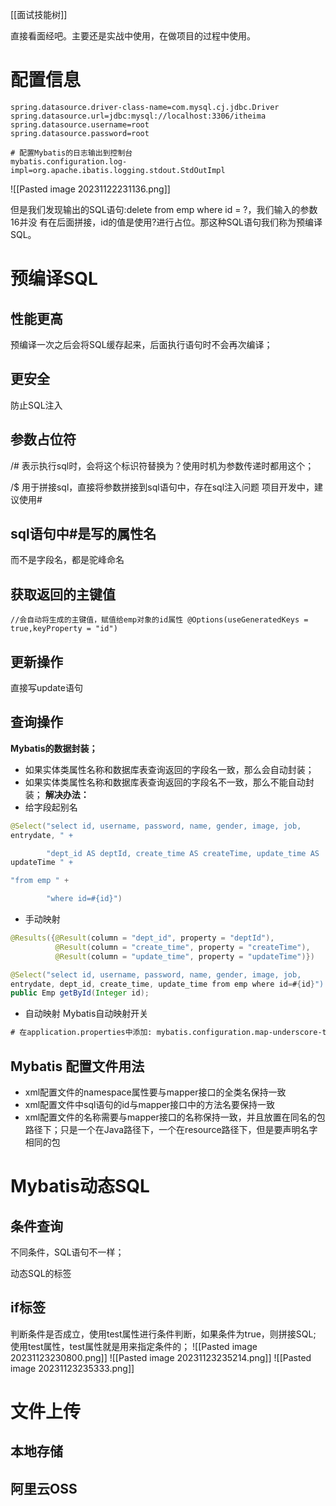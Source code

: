 [[面试技能树]]

直接看面经吧。主要还是实战中使用，在做项目的过程中使用。

# 配置信息

```properties
spring.datasource.driver-class-name=com.mysql.cj.jdbc.Driver  
spring.datasource.url=jdbc:mysql://localhost:3306/itheima  
spring.datasource.username=root  
spring.datasource.password=root

# 配置Mybatis的日志输出到控制台
mybatis.configuration.log-impl=org.apache.ibatis.logging.stdout.StdOutImpl

```
![[Pasted image 20231122231136.png]]

但是我们发现输出的SQL语句:delete from emp where id = ?，我们输入的参数16并没 有在后面拼接，id的值是使用?进行占位。那这种SQL语句我们称为预编译SQL。

# 预编译SQL
## 性能更高
预编译一次之后会将SQL缓存起来，后面执行语句时不会再次编译；

## 更安全
防止SQL注入


## 参数占位符
/#
表示执行sql时，会将这个标识符替换为？使用时机为参数传递时都用这个；

/$
用于拼接sql，直接将参数拼接到sql语句中，存在sql注入问题
项目开发中，建议使用#

## sql语句中#是写的属性名
而不是字段名，都是驼峰命名

## 获取返回的主键值
`//会自动将生成的主键值，赋值给emp对象的id属性 @Options(useGeneratedKeys = true,keyProperty = "id")`

## 更新操作
直接写update语句


## 查询操作
**Mybatis的数据封装；**
- 如果实体类属性名称和数据库表查询返回的字段名一致，那么会自动封装；
- 如果实体类属性名称和数据库表查询返回的字段名不一致，那么不能自动封装；
**解决办法：**
- 给字段起别名
```java
@Select("select id, username, password, name, gender, image, job,
entrydate, " +

        "dept_id AS deptId, create_time AS createTime, update_time AS
updateTime " +

"from emp " +

        "where id=#{id}")
```

- 手动映射

```java
@Results({@Result(column = "dept_id", property = "deptId"),
          @Result(column = "create_time", property = "createTime"),
          @Result(column = "update_time", property = "updateTime")})

@Select("select id, username, password, name, gender, image, job,
entrydate, dept_id, create_time, update_time from emp where id=#{id}")
public Emp getById(Integer id);
```

- 自动映射
Mybatis自动映射开关
```xml
# 在application.properties中添加: mybatis.configuration.map-underscore-to-camel-case=true
```


## Mybatis 配置文件用法
- xml配置文件的namespace属性要与mapper接口的全类名保持一致
- xml配置文件中sql语句的id与mapper接口中的方法名要保持一致
- xml配置文件的名称需要与mapper接口的名称保持一致，并且放置在同名的包路径下；只是一个在Java路径下，一个在resource路径下，但是要声明名字相同的包

# Mybatis动态SQL
## 条件查询
不同条件，SQL语句不一样；

动态SQL的标签

## if标签
判断条件是否成立，使用test属性进行条件判断，如果条件为true，则拼接SQL;
使用test属性，test属性就是用来指定条件的；
![[Pasted image 20231123230800.png]]
![[Pasted image 20231123235214.png]]
![[Pasted image 20231123235333.png]]


# 文件上传

## 本地存储


## 阿里云OSS










